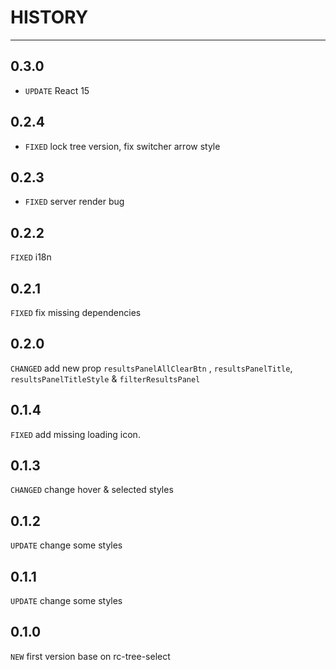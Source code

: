 # HISTORY

---

## 0.3.0

* `UPDATE` React 15

## 0.2.4

* `FIXED` lock tree version, fix switcher arrow style

## 0.2.3

* `FIXED` server render bug

## 0.2.2

`FIXED` i18n

## 0.2.1

`FIXED` fix missing dependencies

## 0.2.0

`CHANGED` add new prop `resultsPanelAllClearBtn` , `resultsPanelTitle`, `resultsPanelTitleStyle` & `filterResultsPanel` 

## 0.1.4

`FIXED` add missing loading icon.


## 0.1.3
`CHANGED` change hover & selected styles

## 0.1.2
`UPDATE` change some styles

## 0.1.1
`UPDATE` change some styles

## 0.1.0
`NEW` first version base on rc-tree-select
